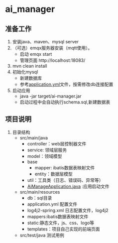 # ai_manager
## 准备工作
1. 安装java、maven、mysql server
2. （可选）emqx服务器安装（mqtt使用）。
    * 启动 emqx start
    * 管理页面 http://localhost:18083/
3. mvn clean install 
4. 初始化mysql
    * 新建数据库
    * 参考[application.yml](src%2Fmain%2Fresources%2Fapplication.yml)文件，按需修改db连接配置
5. 启动应用
    * java -jar target/ai-manager.jar
    * 启动过程中会自动执行schema.sql,新建数据表

## 项目说明
1. 目录结构
   - src/main/java
     - controller：web层控制器文件
     - service: 领域层服务
     - model：领域模型
     - base
       - mapper: ibatis数据表映射文件
       - entity：数据层模型
     - util：工具类（日志、错误码、异常等）
     - [AiManageApplication.java](src%2Fmain%2Fjava%2Forg%2Fuestc%2Fweglas%2FAiManageApplication.java) :应用启动文件
   - src/main/resources
     - db：sql目录
     - application.yml 配置文件
     - log4j2-spring.xml 日志配置文件，log4j2
     - mappers:ibatis数据表映射文件
     - static:静态文件，js、css、logo等
     - templates：项目自己实现的前端页面
   - src/test/java 测试用例 
